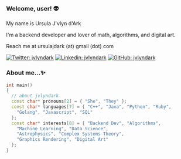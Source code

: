 ### Welcome, user! 👽

<p>My name is Ursula J'vlyn d'Ark</p>
<p>I'm a backend developer and lover of math, algorithms, and digital art.</p>
<p>Reach me at ursulajdark (at) gmail (dot) com</p>


[![Twitter: jvlyndark](https://img.shields.io/twitter/follow/jvlyndark?style=social)](https://twitter.com/jvlyndark)
[![Linkedin: jvlyndark](https://img.shields.io/badge/-thaianebraga-blue?style=flat-square&logo=Linkedin&logoColor=white&link=https://www.linkedin.com/in/jvlyndark/)](https://www.linkedin.com/in/jvlyndark/)
[![GitHub: jvlyndark](https://img.shields.io/github/followers/jvlyndark?label=follow%20%40jvlyndark&style=social)](https://github.com/jvlyndark)

### About me...✨

```cpp
int main()
{
  // about jvlyndark
  const char* pronouns[2] = { "She", "They" };
  const char* languages[7] = { "C++", "Java", "Python", "Ruby", 
    "Golang", "Javascript", "SQL"
  };
  const char* interests[8] = { "Backend Dev", "Algorithms",
    "Machine Learning", "Data Science",
    "Astrophysics", "Complex Systems Theory", 
    "Graphics Rendering", "Digital Art"
  };
}
```
